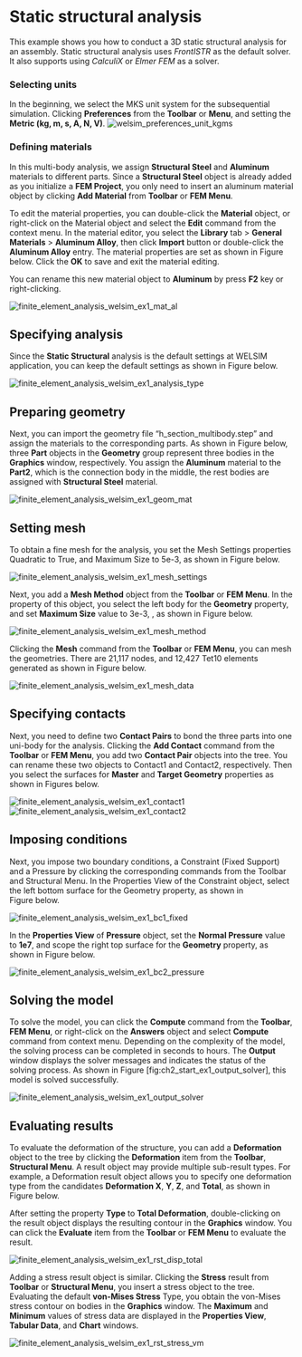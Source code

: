 # Static structural analysis
This example shows you how to conduct a 3D static structural analysis for an assembly. Static structural analysis uses *FrontISTR* as the default solver. It also supports using *CalculiX* or *Elmer FEM* as a solver.


### Selecting units
In the beginning, we select the MKS unit system for the subsequential simulation. Clicking **Preferences** from the **Toolbar** or **Menu**, and setting the **Metric (kg, m, s, A, N, V)**.
![welsim_preferences_unit_kgms](../../../img/3_guide/welsim_preferences_unit_kgms.png "Selecting MKS unit system from the preferences.")

### Defining materials
In this multi-body analysis, we assign **Structural Steel** and **Aluminum** materials to different parts. Since a **Structural Steel** object is already added as you initialize a **FEM Project**, you only need to insert an aluminum material object by clicking **Add Material** from **Toolbar** or **FEM Menu**. 

To edit the material properties, you can double-click the **Material** object, or right-click on the Material object and select the **Edit** command from the context menu. In the material editor, you select the **Library** tab > **General Materials** > **Aluminum Alloy**, then click **Import** button or double-click the **Aluminum Alloy** entry. The material properties are set as shown in Figure below. Click the **OK** to save and exit the material editing. 

You can rename this new material object to **Aluminum** by press **F2** key or right-clicking.

![finite_element_analysis_welsim_ex1_mat_al](../../../img/3_guide/ch2_start_ex1_mat_al.png "Defining a new Aluminum material from the material library.")


## Specifying analysis
Since the **Static Structural** analysis is the default settings at WELSIM application, you can keep the default settings as shown in Figure below.

![finite_element_analysis_welsim_ex1_analysis_type](../../../img/3_guide/ch2_start_ex1_analysis_type.png "Defining a Static Structural analysis at the Properties View of FEM Project object.")

## Preparing geometry
Next, you can import the geometry file “h_section_multibody.step” and assign the materials to the corresponding parts. As shown in Figure below, three **Part** objects in the **Geometry** group represent three bodies in the **Graphics** window, respectively. You assign the **Aluminum** material to the **Part2**, which is the connection body in the middle, the rest bodies are assigned with **Structural Steel** material.

![finite_element_analysis_welsim_ex1_geom_mat](../../../img/3_guide/ch2_start_ex1_geom_mat.png "Importing an assembly model and assign Aluminum material to the middle connection part.")

## Setting mesh
To obtain a fine mesh for the analysis, you set the Mesh Settings properties Quadratic to True, and Maximum Size to 5e-3, as shown in Figure below.

![finite_element_analysis_welsim_ex1_mesh_settings](../../../img/3_guide/ch2_start_ex1_mesh_settings.png "Global mesh settings.")

Next, you add a **Mesh Method** object from the **Toolbar** or **FEM Menu**. In the property of this object, you select the left body for the **Geometry** property, and set **Maximum Size** value to 3e-3, , as shown in Figure below.

![finite_element_analysis_welsim_ex1_mesh_method](../../../img/3_guide/ch2_start_ex1_mesh_method.png "Defining local mesh settings in Mesh Method object.")

Clicking the **Mesh** command from the **Toolbar** or **FEM Menu**, you can mesh the geometries. There are 21,117 nodes, and 12,427 Tet10 elements generated as shown in Figure below.

![finite_element_analysis_welsim_ex1_mesh_data](../../../img/3_guide/ch2_start_ex1_mesh_data.png "The Mesh object shows the generated mesh for a three-part assembly. It is consist of 21117 nodes, and 12427 Tet10 elements.")


## Specifying contacts 
Next, you need to define two **Contact Pairs** to bond the three parts into one uni-body for the analysis. Clicking the **Add Contact** command from the **Toolbar** or **FEM Menu**, you add two **Contact Pair** objects into the tree. You can rename these two objects to Contact1 and Contact2, respectively. Then you select the surfaces for **Master** and **Target Geometry** properties as shown in Figures below. 

![finite_element_analysis_welsim_ex1_contact1](../../../img/3_guide/ch2_start_ex1_contact1.png "Defining the Master and Target surfaces for the first contact pair.")
![finite_element_analysis_welsim_ex1_contact2](../../../img/3_guide/ch2_start_ex1_contact2.png "Defining the Master and Target surfaces for the second contact pair.")


## Imposing conditions
Next, you impose two boundary conditions, a Constraint (Fixed Support) and a Pressure by clicking the corresponding commands from the Toolbar and Structural Menu. In the Properties View of the Constraint object, select the left bottom surface for the Geometry property, as shown in Figure below.

![finite_element_analysis_welsim_ex1_bc1_fixed](../../../img/3_guide/ch2_start_ex1_bc1_fixed.png "Imposing a fixed support boundary condition on a left bottom surface.")

In the **Properties View** of **Pressure** object, set the **Normal Pressure** value to **1e7**, and scope the right top surface for the **Geometry** property, as shown in Figure below.

![finite_element_analysis_welsim_ex1_bc2_pressure](../../../img/3_guide/ch2_start_ex1_bc2_pressure.png "Imposing a pressure boundary condition on a right top surface.")


## Solving the model
To solve the model, you can click the **Compute** command from the **Toolbar**, **FEM Menu**, or right-click on the **Answers** object and select **Compute** command from context menu. Depending on the complexity of the model, the solving process can be completed in seconds to hours. The **Output** window displays the solver messages and indicates the status of the solving process. As shown in Figure [fig:ch2_start_ex1_output_solver], this model is solved successfully.

![finite_element_analysis_welsim_ex1_output_solver](../../../img/3_guide/ch2_start_ex1_output_solver.png "The Output window displays solver messages to indicate the status of computation.")


## Evaluating results
To evaluate the deformation of the structure, you can add a **Deformation** object to the tree by clicking the **Deformation** item from the **Toolbar**, **Structural Menu**. A result object may provide multiple sub-result types. For example, a Deformation result object allows you to specify one deformation type from the candidates **Deformation X**, **Y**, **Z**, and **Total**, as shown in Figure below. 

After setting the property **Type** to **Total Deformation**, double-clicking on the result object displays the resulting contour in the **Graphics** window. You can click the **Evaluate** item from the **Toolbar** or **FEM Menu** to evaluate the result. 

![finite_element_analysis_welsim_ex1_rst_disp_total](../../../img/3_guide/ch2_start_ex1_rst_disp_total.png "Evaluating and displaying the total displacement of the assembly subjected to the given conditions.")

Adding a stress result object is similar. Clicking the **Stress** result from **Toolbar** or **Structural Menu**, you insert a stress object to the tree. Evaluating the default **von-Mises Stress** Type, you obtain the von-Mises stress contour on bodies in the **Graphics** window. The **Maximum** and **Minimum** values of stress data are displayed in the **Properties View**, **Tabular Data**, and **Chart** windows.

![finite_element_analysis_welsim_ex1_rst_stress_vm](../../../img/3_guide/ch2_start_ex1_rst_stress_vm.png "Evaluating and displaying the von-Mises stress result of the assembly subjected to the given conditions.")
    

